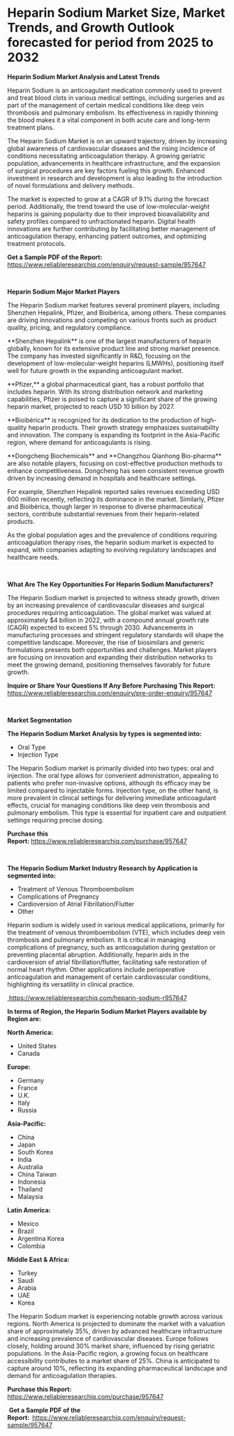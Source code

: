 <p><h1>Heparin Sodium Market Size, Market Trends, and Growth Outlook forecasted for period from 2025 to 2032</h1></p><p><strong>Heparin Sodium Market Analysis and Latest Trends</strong></p>
<p><p>Heparin Sodium is an anticoagulant medication commonly used to prevent and treat blood clots in various medical settings, including surgeries and as part of the management of certain medical conditions like deep vein thrombosis and pulmonary embolism. Its effectiveness in rapidly thinning the blood makes it a vital component in both acute care and long-term treatment plans.</p><p>The Heparin Sodium Market is on an upward trajectory, driven by increasing global awareness of cardiovascular diseases and the rising incidence of conditions necessitating anticoagulation therapy. A growing geriatric population, advancements in healthcare infrastructure, and the expansion of surgical procedures are key factors fueling this growth. Enhanced investment in research and development is also leading to the introduction of novel formulations and delivery methods.</p><p>The market is expected to grow at a CAGR of 9.1% during the forecast period. Additionally, the trend toward the use of low-molecular-weight heparins is gaining popularity due to their improved bioavailability and safety profiles compared to unfractionated heparin. Digital health innovations are further contributing by facilitating better management of anticoagulation therapy, enhancing patient outcomes, and optimizing treatment protocols.</p></p>
<p><strong>Get a Sample PDF of the Report:&nbsp;</strong> <a href="https://www.reliableresearchiq.com/enquiry/request-sample/957647?utm_campaign=2449&utm_medium=2&utm_source=Github&utm_content=ia&utm_term=19042025&utm_id=heparin-sodium">https://www.reliableresearchiq.com/enquiry/request-sample/957647</a></p>
<p>&nbsp;</p>
<p><strong>Heparin Sodium Major Market Players</strong></p>
<p><p>The Heparin Sodium market features several prominent players, including Shenzhen Hepalink, Pfizer, and Bioibérica, among others. These companies are driving innovations and competing on various fronts such as product quality, pricing, and regulatory compliance.</p><p>**Shenzhen Hepalink** is one of the largest manufacturers of heparin globally, known for its extensive product line and strong market presence. The company has invested significantly in R&D, focusing on the development of low-molecular-weight heparins (LMWHs), positioning itself well for future growth in the expanding anticoagulant market.</p><p>**Pfizer,** a global pharmaceutical giant, has a robust portfolio that includes heparin. With its strong distribution network and marketing capabilities, Pfizer is poised to capture a significant share of the growing heparin market, projected to reach USD 10 billion by 2027.</p><p>**Bioibérica** is recognized for its dedication to the production of high-quality heparin products. Their growth strategy emphasizes sustainability and innovation. The company is expanding its footprint in the Asia-Pacific region, where demand for anticoagulants is rising.</p><p>**Dongcheng Biochemicals** and **Changzhou Qianhong Bio-pharma** are also notable players, focusing on cost-effective production methods to enhance competitiveness. Dongcheng has seen consistent revenue growth driven by increasing demand in hospitals and healthcare settings.</p><p>For example, Shenzhen Hepalink reported sales revenues exceeding USD 600 million recently, reflecting its dominance in the market. Similarly, Pfizer and Bioibérica, though larger in response to diverse pharmaceutical sectors, contribute substantial revenues from their heparin-related products. </p><p>As the global population ages and the prevalence of conditions requiring anticoagulation therapy rises, the heparin sodium market is expected to expand, with companies adapting to evolving regulatory landscapes and healthcare needs.</p></p>
<p>&nbsp;</p>
<p><strong>What Are The Key Opportunities For Heparin Sodium Manufacturers?</strong></p>
<p><p>The Heparin Sodium market is projected to witness steady growth, driven by an increasing prevalence of cardiovascular diseases and surgical procedures requiring anticoagulation. The global market was valued at approximately $4 billion in 2022, with a compound annual growth rate (CAGR) expected to exceed 5% through 2030. Advancements in manufacturing processes and stringent regulatory standards will shape the competitive landscape. Moreover, the rise of biosimilars and generic formulations presents both opportunities and challenges. Market players are focusing on innovation and expanding their distribution networks to meet the growing demand, positioning themselves favorably for future growth.</p></p>
<p><strong>Inquire or Share Your Questions If Any Before Purchasing This Report:</strong> <a href="https://www.reliableresearchiq.com/enquiry/pre-order-enquiry/957647?utm_campaign=2449&utm_medium=2&utm_source=Github&utm_content=ia&utm_term=19042025&utm_id=heparin-sodium">https://www.reliableresearchiq.com/enquiry/pre-order-enquiry/957647</a></p>
<p>&nbsp;</p>
<p><strong>Market Segmentation</strong></p>
<p><strong>The Heparin Sodium Market Analysis by types is segmented into:</strong></p>
<p><ul><li>Oral Type</li><li>Injection Type</li></ul></p>
<p><p>The Heparin Sodium market is primarily divided into two types: oral and injection. The oral type allows for convenient administration, appealing to patients who prefer non-invasive options, although its efficacy may be limited compared to injectable forms. Injection type, on the other hand, is more prevalent in clinical settings for delivering immediate anticoagulant effects, crucial for managing conditions like deep vein thrombosis and pulmonary embolism. This type is essential for inpatient care and outpatient settings requiring precise dosing.</p></p>
<p><strong>Purchase this Report:&nbsp;</strong><a href="https://www.reliableresearchiq.com/purchase/957647?utm_campaign=2449&utm_medium=2&utm_source=Github&utm_content=ia&utm_term=19042025&utm_id=heparin-sodium">https://www.reliableresearchiq.com/purchase/957647</a></p>
<p>&nbsp;</p>
<p><strong>The Heparin Sodium Market Industry Research by Application is segmented into:</strong></p>
<p><ul><li>Treatment of Venous Thromboembolism</li><li>Complications of Pregnancy</li><li>Cardioversion of Atrial Fibrillation/Flutter</li><li>Other</li></ul></p>
<p><p>Heparin sodium is widely used in various medical applications, primarily for the treatment of venous thromboembolism (VTE), which includes deep vein thrombosis and pulmonary embolism. It is critical in managing complications of pregnancy, such as anticoagulation during gestation or preventing placental abruption. Additionally, heparin aids in the cardioversion of atrial fibrillation/flutter, facilitating safe restoration of normal heart rhythm. Other applications include perioperative anticoagulation and management of certain cardiovascular conditions, highlighting its versatility in clinical practice.</p></p>
<p><a href="https://www.reliableresearchiq.com/heparin-sodium-r957647?utm_campaign=2449&utm_medium=2&utm_source=Github&utm_content=ia&utm_term=19042025&utm_id=heparin-sodium">&nbsp;https://www.reliableresearchiq.com/heparin-sodium-r957647</a></p>
<p><strong>In terms of Region, the Heparin Sodium Market Players available by Region are:</strong></p>
<p>
    <p> <strong> North America: </strong>
        <ul>
            <li>United States</li>
            <li>Canada</li>
        </ul>
        </p> 
    <p> <strong> Europe: </strong>
        <ul>
            <li>Germany</li>
            <li>France</li>
            <li>U.K.</li>
            <li>Italy</li>
            <li>Russia</li>
        </ul>
        </p> 
    <p> <strong> Asia-Pacific: </strong>
        <ul>
            <li>China</li>
            <li>Japan</li>
            <li>South Korea</li>
            <li>India</li>
            <li>Australia</li>
            <li>China Taiwan</li>
            <li>Indonesia</li>
            <li>Thailand</li>
            <li>Malaysia</li>
        </ul>
        </p> 
    <p> <strong> Latin America: </strong>
        <ul>
            <li>Mexico</li>
            <li>Brazil</li>
            <li>Argentina Korea</li>
            <li>Colombia</li>
        </ul>
        </p> 
    <p> <strong> Middle East & Africa: </strong>
        <ul>
            <li>Turkey</li>
            <li>Saudi</li>
            <li>Arabia</li>
            <li>UAE</li>
            <li>Korea</li>
        </ul>
    </p>
    </p>
<p><p>The Heparin Sodium market is experiencing notable growth across various regions. North America is projected to dominate the market with a valuation share of approximately 35%, driven by advanced healthcare infrastructure and increasing prevalence of cardiovascular diseases. Europe follows closely, holding around 30% market share, influenced by rising geriatric populations. In the Asia-Pacific region, a growing focus on healthcare accessibility contributes to a market share of 25%. China is anticipated to capture around 10%, reflecting its expanding pharmaceutical landscape and demand for anticoagulation therapies.</p></p>
<p><strong>Purchase this Report: </strong><a href="https://www.reliableresearchiq.com/purchase/957647?utm_campaign=2449&utm_medium=2&utm_source=Github&utm_content=ia&utm_term=19042025&utm_id=heparin-sodium">https://www.reliableresearchiq.com/purchase/957647</a></p>
<p>&nbsp;<strong>Get a Sample PDF of the Report:&nbsp;&nbsp;</strong><a href="https://www.reliableresearchiq.com/enquiry/request-sample/957647?utm_campaign=2449&utm_medium=2&utm_source=Github&utm_content=ia&utm_term=19042025&utm_id=heparin-sodium">https://www.reliableresearchiq.com/enquiry/request-sample/957647</a></p>
<p><strong></strong></p>
<p><p></p><p></p><p></p></p>